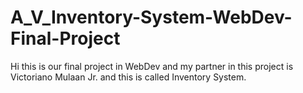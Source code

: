 # A_V_Inventory-System-WebDev-Final-Project
Hi this is our final project in WebDev and my partner in this project is Victoriano Mulaan Jr. and this is called Inventory System.
